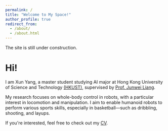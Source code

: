 ```yaml
---
permalink: /
title: "Welcome to My Space!"
author_profile: true
redirect_from: 
  - /about/
  - /about.html
---
```


The site is still under construction.

# Hi! 

I am Xun Yang, a master student studying AI major at Hong Kong University of Science and Technology [(HKUST)](https://hkust.edu.hk/), supervised by [Prof. Junwei Liang](https://junweiliang.me/).

My research focuses on whole-body control in robots, with a particular interest in locomotion and manipulation. I aim to enable humanoid robots to perform various sports skills, especially in basketball—such as dribbling, shooting, and layups.

If you're interested, feel free to check out my [CV](https://kyrieyoung926.github.io/cv/).

